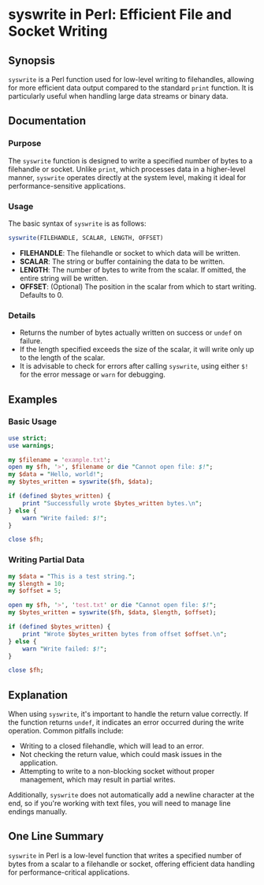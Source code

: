 <!--
Meta Description: # syswrite in Perl: Efficient File and Socket Writing ## Synopsis `syswrite` is a Perl function used for low-level writing to filehandles, allowing fo...
Meta Keywords: syswrite, data, write, scalar, perl
-->

# syswrite in Perl: Efficient File and Socket Writing

## Synopsis
`syswrite` is a Perl function used for low-level writing to filehandles, allowing for more efficient data output compared to the standard `print` function. It is particularly useful when handling large data streams or binary data.

## Documentation
### Purpose
The `syswrite` function is designed to write a specified number of bytes to a filehandle or socket. Unlike `print`, which processes data in a higher-level manner, `syswrite` operates directly at the system level, making it ideal for performance-sensitive applications.

### Usage
The basic syntax of `syswrite` is as follows:

```perl
syswrite(FILEHANDLE, SCALAR, LENGTH, OFFSET)
```

- **FILEHANDLE**: The filehandle or socket to which data will be written.
- **SCALAR**: The string or buffer containing the data to be written.
- **LENGTH**: The number of bytes to write from the scalar. If omitted, the entire string will be written.
- **OFFSET**: (Optional) The position in the scalar from which to start writing. Defaults to 0.

### Details
- Returns the number of bytes actually written on success or `undef` on failure.
- If the length specified exceeds the size of the scalar, it will write only up to the length of the scalar.
- It is advisable to check for errors after calling `syswrite`, using either `$!` for the error message or `warn` for debugging.

## Examples
### Basic Usage
```perl
use strict;
use warnings;

my $filename = 'example.txt';
open my $fh, '>', $filename or die "Cannot open file: $!";
my $data = "Hello, world!";
my $bytes_written = syswrite($fh, $data);

if (defined $bytes_written) {
    print "Successfully wrote $bytes_written bytes.\n";
} else {
    warn "Write failed: $!";
}

close $fh;
```

### Writing Partial Data
```perl
my $data = "This is a test string.";
my $length = 10;
my $offset = 5;

open my $fh, '>', 'test.txt' or die "Cannot open file: $!";
my $bytes_written = syswrite($fh, $data, $length, $offset);

if (defined $bytes_written) {
    print "Wrote $bytes_written bytes from offset $offset.\n";
} else {
    warn "Write failed: $!";
}

close $fh;
```

## Explanation
When using `syswrite`, it's important to handle the return value correctly. If the function returns `undef`, it indicates an error occurred during the write operation. Common pitfalls include:

- Writing to a closed filehandle, which will lead to an error.
- Not checking the return value, which could mask issues in the application.
- Attempting to write to a non-blocking socket without proper management, which may result in partial writes.

Additionally, `syswrite` does not automatically add a newline character at the end, so if you're working with text files, you will need to manage line endings manually.

## One Line Summary
`syswrite` in Perl is a low-level function that writes a specified number of bytes from a scalar to a filehandle or socket, offering efficient data handling for performance-critical applications.